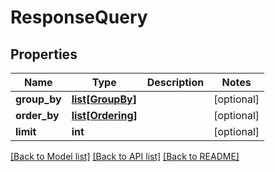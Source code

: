 # ResponseQuery

## Properties
Name | Type | Description | Notes
------------ | ------------- | ------------- | -------------
**group_by** | [**list[GroupBy]**](GroupBy.md) |  | [optional] 
**order_by** | [**list[Ordering]**](Ordering.md) |  | [optional] 
**limit** | **int** |  | [optional] 

[[Back to Model list]](../README.md#documentation-for-models) [[Back to API list]](../README.md#documentation-for-api-endpoints) [[Back to README]](../README.md)


